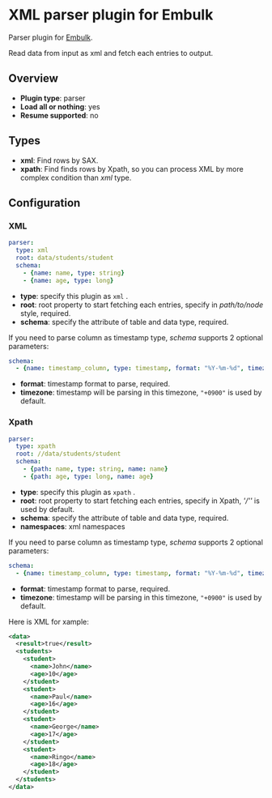 # XML parser plugin for Embulk

Parser plugin for [Embulk](https://github.com/embulk/embulk).

Read data from input as xml and fetch each entries to output.

## Overview

* **Plugin type**: parser
* **Load all or nothing**: yes
* **Resume supported**: no

## Types

- **xml**:   Find rows by SAX.
- **xpath**: Find finds rows by Xpath, so you can process XML by more complex condition than *xml* type.

## Configuration

### XML

```yaml
parser:
  type: xml
  root: data/students/student
  schema:
    - {name: name, type: string}
    - {name: age, type: long}
```

- **type**: specify this plugin as `xml` .
- **root**: root property to start fetching each entries, specify in *path/to/node* style, required.
- **schema**: specify the attribute of table and data type, required.

If you need to parse column as timestamp type, *schema* supports 2 optional parameters:

```yaml
schema:
  - {name: timestamp_column, type: timestamp, format: "%Y-%m-%d", timezone: "+0000"}
```

- **format**: timestamp format to parse, required.
- **timezone**: timestamp will be parsing in this timezone, `"+0900"` is used by default.


### Xpath

```yaml
parser:
  type: xpath
  root: //data/students/student
  schema:
    - {path: name, type: string, name: name}
    - {path: age, type: long, name: age}
```

- **type**: specify this plugin as `xpath` .
- **root**: root property to start fetching each entries, specify in Xpath, *'/''* is used by default.
- **schema**: specify the attribute of table and data type, required.
- **namespaces**: xml namespaces


If you need to parse column as timestamp type, *schema* supports 2 optional parameters:

```yaml
schema:
  - {name: timestamp_column, type: timestamp, format: "%Y-%m-%d", timezone: "+0000"}
```

- **format**: timestamp format to parse, required.
- **timezone**: timestamp will be parsing in this timezone, `"+0900"` is used by default.



Here is XML for xample:

```xml
<data>
  <result>true</result>
  <students>
    <student>
      <name>John</name>
      <age>10</age>
    </student>
    <student>
      <name>Paul</name>
      <age>16</age>
    </student>
    <student>
      <name>George</name>
      <age>17</age>
    </student>
    <student>
      <name>Ringo</name>
      <age>18</age>
    </student>
  </students>
</data>
```
